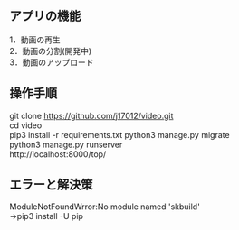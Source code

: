 ## アプリの機能  
1．動画の再生  
2．動画の分割(開発中)  
3．動画のアップロード  

## 操作手順   
git clone https://github.com/j17012/video.git  
cd video  
pip3 install -r requirements.txt
python3 manage.py migrate  
python3 manage.py runserver  
http://localhost:8000/top/  

## エラーと解決策
ModuleNotFoundWrror:No module named 'skbuild'  
→pip3 install -U pip  
